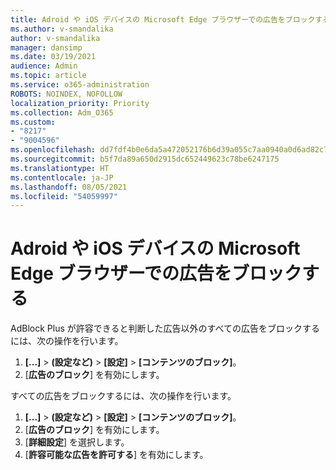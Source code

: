 ```yaml
---
title: Adroid や iOS デバイスの Microsoft Edge ブラウザーでの広告をブロックする
ms.author: v-smandalika
author: v-smandalika
manager: dansimp
ms.date: 03/19/2021
audience: Admin
ms.topic: article
ms.service: o365-administration
ROBOTS: NOINDEX, NOFOLLOW
localization_priority: Priority
ms.collection: Adm_O365
ms.custom:
- "8217"
- "9004596"
ms.openlocfilehash: dd7fdf4b0e6da5a472052176b6d39a055c7aa0940a0d6ad82c773ae9c14345af
ms.sourcegitcommit: b5f7da89a650d2915dc652449623c78be6247175
ms.translationtype: HT
ms.contentlocale: ja-JP
ms.lasthandoff: 08/05/2021
ms.locfileid: "54059997"
---
```

# <a name="block-ads-in-the-microsoft-edge-browser-on-an-android-or-ios-device"></a>Adroid や iOS デバイスの Microsoft Edge ブラウザーでの広告をブロックする

AdBlock Plus が許容できると判断した広告以外のすべての広告をブロックするには、次の操作を行います。
1. **[...]** > **(設定など)** > **[設定]** > **[コンテンツのブロック]**。
2. [**広告のブロック**] を有効にします。

すべての広告をブロックするには、次の操作を行います。
1. **[...]** > **(設定など)** > **[設定]** > **[コンテンツのブロック]**。
2. [**広告のブロック**] を有効にします。
3. [**詳細設定**] を選択します。
4. [**許容可能な広告を許可する**] を有効にします。